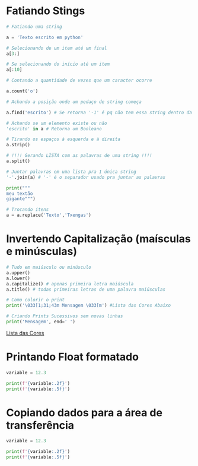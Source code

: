 # Fatiando Stings 

```python
# Fatiando uma string 

a = 'Texto escrito em python'

# Selecionando de um item até um final
a[3:]

# Se selecionando do início até um item
a[:10]
```

```python
# Contando a quantidade de vezes que um caracter ocorre

a.count('o')
```

```python
# Achando a posição onde um pedaço de string começa

a.find('escrito') # Se retorna '-1' é pq não tem essa string dentro da string
```

```python
# Achando se um elemento existe ou não
'escrito' in a # Retorna um Booleano
```

```python
# Tirando os espaços à esquerda e à direita 
a.strip()
```

```python
# !!!! Gerando LISTA com as palavras de uma string !!!!
a.split()
```

```python
# Juntar palavras em uma lista pra 1 única string
'-'.join(a) # '-' é o separador usado pra juntar as palavras
```

```python
print("""
meu textão
gigante""")
```

```python
# Trocando itens
a = a.replace('Texto','Txengas')
```

# Invertendo Capitalização (maísculas e minúsculas) 
```python
# Tudo em maiúsculo ou minúsculo
a.upper()
a.lower()
a.capitalize() # apenas primeira letra maiúscula
a.title() # todas primeiras letras de uma palavra maiúsculas
```

```python
# Como colorir o print 
print('\033[1;31;43m Mensagem \033[m') #Lista das Cores Abaixo
```

```python
# Criando Prints Sucessivos sem novas linhas
print('Mensagem', end=' ')
```

[Lista das Cores](https://bixense.com/clicolors/)

# Printando Float formatado
```python
variable = 12.3

print(f'{variable:.2f}')
print(f'{variable:.5f}')
```

# Copiando dados para a área de transferência 

```python
variable = 12.3

print(f'{variable:.2f}')
print(f'{variable:.5f}')
```
